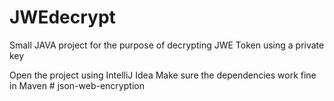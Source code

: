 # JWEdecrypt
Small JAVA project for the purpose of decrypting JWE Token using a private key

Open the project using IntelliJ Idea
Make sure the dependencies work fine in Maven
#   j s o n - w e b - e n c r y p t i o n  
 